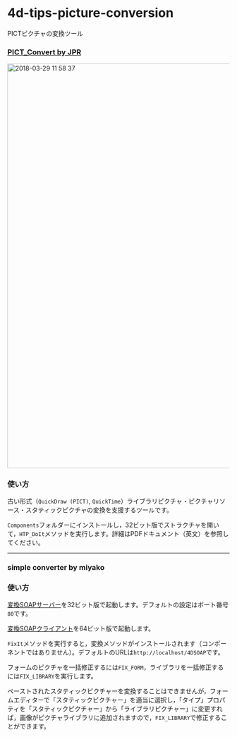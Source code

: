 # 4d-tips-picture-conversion

PICTピクチャの変換ツール

### [PICT_Convert by JPR](https://github.com/4D-JP/4d-tips-picture-conversion/releases/tag/1.0)

<img width="918" alt="2018-03-29 11 58 37" src="https://user-images.githubusercontent.com/10509075/38067652-896ffb64-3348-11e8-9804-3ef7548653cf.png">

### 使い方

古い形式（``QuickDraw (PICT)``, ``QuickTime``）ライブラリピクチャ・ピクチャリソース・スタティックピクチャの変換を支援するツールです。

``Components``フォルダーにインストールし，32ビット版でストラクチャを開いて，``HTP_DoIt``メソッドを実行します。詳細はPDFドキュメント（英文）を参照してください。

---

### simple converter by miyako

### 使い方

[変換SOAPサーバー](https://github.com/4D-JP/4d-tips-picture-conversion/releases/tag/1.2)を32ビット版で起動します。デフォルトの設定はポート番号``80``です。

[変換SOAPクライアント](https://github.com/4D-JP/4d-tips-picture-conversion/releases/tag/1.1)を64ビット版で起動します。

``FixIt``メソッドを実行すると，変換メソッドがインストールされます（コンポーネントではありません）。デフォルトのURLは``http://localhost/4DSOAP``です。

フォームのピクチャを一括修正するには``FIX_FORM``，ライブラリを一括修正するには``FIX_LIBRARY``を実行します。

ペーストされたスタティックピクチャーを変換することはできませんが，フォームエディターで「スタティックピクチャー」を適当に選択し，「タイプ」プロパティを「スタティックピクチャー」から「ライブラリピクチャー」に変更すれば，画像がピクチャライブラリに追加されますので，``FIX_LIBRARY``で修正することができます。
